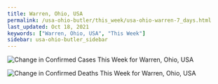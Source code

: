 ```yaml
---
title: Warren, Ohio, USA
permalink: /usa-ohio-butler/this_week/usa-ohio-warren-7_days.html
last_updated: Oct 18, 2021
keywords: ["Warren, Ohio, USA", "This Week"]
sidebar: usa-ohio-butler_sidebar
---
```


![Change in Confirmed Cases This Week for Warren, Ohio, USA](/covid_tracker/images/graphs/usa-ohio-warren-delta_confirmed-7_days_graph.png)

![Change in Confirmed Deaths This Week for Warren, Ohio, USA](/covid_tracker/images/graphs/usa-ohio-warren-delta_deaths-7_days_graph.png)
